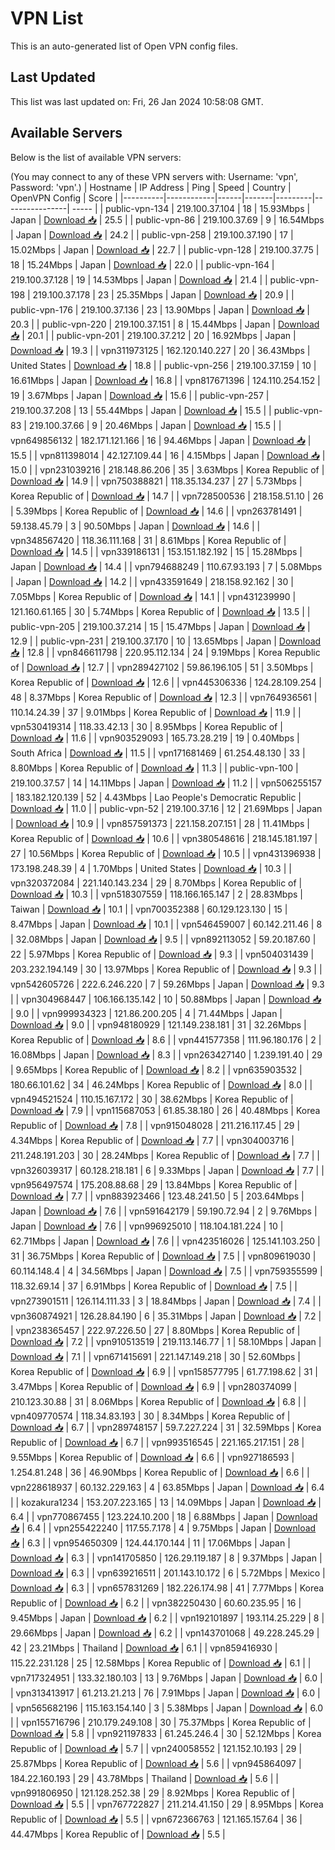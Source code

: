 # VPN List

This is an auto-generated list of Open VPN config files.

## Last Updated

This list was last updated on: Fri, 26 Jan 2024 10:58:08 GMT.

## Available Servers

Below is the list of available VPN servers:

(You may connect to any of these VPN servers with: Username: 'vpn', Password: 'vpn'.)
| Hostname | IP Address | Ping | Speed | Country | OpenVPN Config | Score |
|----------|------------|------|-------|---------|----------------| ----- |
| public-vpn-134 | 219.100.37.104 | 18 | 15.93Mbps | Japan | [Download 📥](./configs/server_0_JP.ovpn) | 25.5 |
| public-vpn-86 | 219.100.37.69 | 9 | 16.54Mbps | Japan | [Download 📥](./configs/server_1_JP.ovpn) | 24.2 |
| public-vpn-258 | 219.100.37.190 | 17 | 15.02Mbps | Japan | [Download 📥](./configs/server_2_JP.ovpn) | 22.7 |
| public-vpn-128 | 219.100.37.75 | 18 | 15.24Mbps | Japan | [Download 📥](./configs/server_3_JP.ovpn) | 22.0 |
| public-vpn-164 | 219.100.37.128 | 19 | 14.53Mbps | Japan | [Download 📥](./configs/server_4_JP.ovpn) | 21.4 |
| public-vpn-198 | 219.100.37.178 | 23 | 25.35Mbps | Japan | [Download 📥](./configs/server_5_JP.ovpn) | 20.9 |
| public-vpn-176 | 219.100.37.136 | 23 | 13.90Mbps | Japan | [Download 📥](./configs/server_6_JP.ovpn) | 20.3 |
| public-vpn-220 | 219.100.37.151 | 8 | 15.44Mbps | Japan | [Download 📥](./configs/server_7_JP.ovpn) | 20.1 |
| public-vpn-201 | 219.100.37.212 | 20 | 16.92Mbps | Japan | [Download 📥](./configs/server_8_JP.ovpn) | 19.3 |
| vpn311973125 | 162.120.140.227 | 20 | 36.43Mbps | United States | [Download 📥](./configs/server_9_US.ovpn) | 18.8 |
| public-vpn-256 | 219.100.37.159 | 10 | 16.61Mbps | Japan | [Download 📥](./configs/server_10_JP.ovpn) | 16.8 |
| vpn817671396 | 124.110.254.152 | 19 | 3.67Mbps | Japan | [Download 📥](./configs/server_11_JP.ovpn) | 15.6 |
| public-vpn-257 | 219.100.37.208 | 13 | 55.44Mbps | Japan | [Download 📥](./configs/server_12_JP.ovpn) | 15.5 |
| public-vpn-83 | 219.100.37.66 | 9 | 20.46Mbps | Japan | [Download 📥](./configs/server_13_JP.ovpn) | 15.5 |
| vpn649856132 | 182.171.121.166 | 16 | 94.46Mbps | Japan | [Download 📥](./configs/server_14_JP.ovpn) | 15.5 |
| vpn811398014 | 42.127.109.44 | 16 | 4.15Mbps | Japan | [Download 📥](./configs/server_15_JP.ovpn) | 15.0 |
| vpn231039216 | 218.148.86.206 | 35 | 3.63Mbps | Korea Republic of | [Download 📥](./configs/server_16_KR.ovpn) | 14.9 |
| vpn750388821 | 118.35.134.237 | 27 | 5.73Mbps | Korea Republic of | [Download 📥](./configs/server_17_KR.ovpn) | 14.7 |
| vpn728500536 | 218.158.51.10 | 26 | 5.39Mbps | Korea Republic of | [Download 📥](./configs/server_18_KR.ovpn) | 14.6 |
| vpn263781491 | 59.138.45.79 | 3 | 90.50Mbps | Japan | [Download 📥](./configs/server_19_JP.ovpn) | 14.6 |
| vpn348567420 | 118.36.111.168 | 31 | 8.61Mbps | Korea Republic of | [Download 📥](./configs/server_20_KR.ovpn) | 14.5 |
| vpn339186131 | 153.151.182.192 | 15 | 15.28Mbps | Japan | [Download 📥](./configs/server_21_JP.ovpn) | 14.4 |
| vpn794688249 | 110.67.93.193 | 7 | 5.08Mbps | Japan | [Download 📥](./configs/server_22_JP.ovpn) | 14.2 |
| vpn433591649 | 218.158.92.162 | 30 | 7.05Mbps | Korea Republic of | [Download 📥](./configs/server_23_KR.ovpn) | 14.1 |
| vpn431239990 | 121.160.61.165 | 30 | 5.74Mbps | Korea Republic of | [Download 📥](./configs/server_24_KR.ovpn) | 13.5 |
| public-vpn-205 | 219.100.37.214 | 15 | 15.47Mbps | Japan | [Download 📥](./configs/server_25_JP.ovpn) | 12.9 |
| public-vpn-231 | 219.100.37.170 | 10 | 13.65Mbps | Japan | [Download 📥](./configs/server_26_JP.ovpn) | 12.8 |
| vpn846611798 | 220.95.112.134 | 24 | 9.19Mbps | Korea Republic of | [Download 📥](./configs/server_27_KR.ovpn) | 12.7 |
| vpn289427102 | 59.86.196.105 | 51 | 3.50Mbps | Korea Republic of | [Download 📥](./configs/server_28_KR.ovpn) | 12.6 |
| vpn445306336 | 124.28.109.254 | 48 | 8.37Mbps | Korea Republic of | [Download 📥](./configs/server_29_KR.ovpn) | 12.3 |
| vpn764936561 | 110.14.24.39 | 37 | 9.01Mbps | Korea Republic of | [Download 📥](./configs/server_30_KR.ovpn) | 11.9 |
| vpn530419314 | 118.33.42.13 | 30 | 8.95Mbps | Korea Republic of | [Download 📥](./configs/server_31_KR.ovpn) | 11.6 |
| vpn903529093 | 165.73.28.219 | 19 | 0.40Mbps | South Africa | [Download 📥](./configs/server_32_ZA.ovpn) | 11.5 |
| vpn171681469 | 61.254.48.130 | 33 | 8.80Mbps | Korea Republic of | [Download 📥](./configs/server_33_KR.ovpn) | 11.3 |
| public-vpn-100 | 219.100.37.57 | 14 | 14.11Mbps | Japan | [Download 📥](./configs/server_34_JP.ovpn) | 11.2 |
| vpn506255157 | 183.182.120.139 | 52 | 4.43Mbps | Lao People's Democratic Republic | [Download 📥](./configs/server_35_LA.ovpn) | 11.0 |
| public-vpn-52 | 219.100.37.16 | 12 | 21.69Mbps | Japan | [Download 📥](./configs/server_36_JP.ovpn) | 10.9 |
| vpn857591373 | 221.158.207.151 | 28 | 11.41Mbps | Korea Republic of | [Download 📥](./configs/server_37_KR.ovpn) | 10.6 |
| vpn380548616 | 218.145.181.197 | 27 | 10.56Mbps | Korea Republic of | [Download 📥](./configs/server_38_KR.ovpn) | 10.5 |
| vpn431396938 | 173.198.248.39 | 4 | 1.70Mbps | United States | [Download 📥](./configs/server_39_US.ovpn) | 10.3 |
| vpn320372084 | 221.140.143.234 | 29 | 8.70Mbps | Korea Republic of | [Download 📥](./configs/server_40_KR.ovpn) | 10.3 |
| vpn518307559 | 118.166.165.147 | 2 | 28.83Mbps | Taiwan | [Download 📥](./configs/server_41_TW.ovpn) | 10.1 |
| vpn700352388 | 60.129.123.130 | 15 | 8.47Mbps | Japan | [Download 📥](./configs/server_42_JP.ovpn) | 10.1 |
| vpn546459007 | 60.142.211.46 | 8 | 32.08Mbps | Japan | [Download 📥](./configs/server_43_JP.ovpn) | 9.5 |
| vpn892113052 | 59.20.187.60 | 22 | 5.97Mbps | Korea Republic of | [Download 📥](./configs/server_44_KR.ovpn) | 9.3 |
| vpn504031439 | 203.232.194.149 | 30 | 13.97Mbps | Korea Republic of | [Download 📥](./configs/server_45_KR.ovpn) | 9.3 |
| vpn542605726 | 222.6.246.220 | 7 | 59.26Mbps | Japan | [Download 📥](./configs/server_46_JP.ovpn) | 9.3 |
| vpn304968447 | 106.166.135.142 | 10 | 50.88Mbps | Japan | [Download 📥](./configs/server_47_JP.ovpn) | 9.0 |
| vpn999934323 | 121.86.200.205 | 4 | 71.44Mbps | Japan | [Download 📥](./configs/server_48_JP.ovpn) | 9.0 |
| vpn948180929 | 121.149.238.181 | 31 | 32.26Mbps | Korea Republic of | [Download 📥](./configs/server_49_KR.ovpn) | 8.6 |
| vpn441577358 | 111.96.180.176 | 2 | 16.08Mbps | Japan | [Download 📥](./configs/server_50_JP.ovpn) | 8.3 |
| vpn263427140 | 1.239.191.40 | 29 | 9.65Mbps | Korea Republic of | [Download 📥](./configs/server_51_KR.ovpn) | 8.2 |
| vpn635903532 | 180.66.101.62 | 34 | 46.24Mbps | Korea Republic of | [Download 📥](./configs/server_52_KR.ovpn) | 8.0 |
| vpn494521524 | 110.15.167.172 | 30 | 38.62Mbps | Korea Republic of | [Download 📥](./configs/server_53_KR.ovpn) | 7.9 |
| vpn115687053 | 61.85.38.180 | 26 | 40.48Mbps | Korea Republic of | [Download 📥](./configs/server_54_KR.ovpn) | 7.8 |
| vpn915048028 | 211.216.117.45 | 29 | 4.34Mbps | Korea Republic of | [Download 📥](./configs/server_55_KR.ovpn) | 7.7 |
| vpn304003716 | 211.248.191.203 | 30 | 28.24Mbps | Korea Republic of | [Download 📥](./configs/server_56_KR.ovpn) | 7.7 |
| vpn326039317 | 60.128.218.181 | 6 | 9.33Mbps | Japan | [Download 📥](./configs/server_57_JP.ovpn) | 7.7 |
| vpn956497574 | 175.208.88.68 | 29 | 13.84Mbps | Korea Republic of | [Download 📥](./configs/server_58_KR.ovpn) | 7.7 |
| vpn883923466 | 123.48.241.50 | 5 | 203.64Mbps | Japan | [Download 📥](./configs/server_59_JP.ovpn) | 7.6 |
| vpn591642179 | 59.190.72.94 | 2 | 9.76Mbps | Japan | [Download 📥](./configs/server_60_JP.ovpn) | 7.6 |
| vpn996925010 | 118.104.181.224 | 10 | 62.71Mbps | Japan | [Download 📥](./configs/server_61_JP.ovpn) | 7.6 |
| vpn423516026 | 125.141.103.250 | 31 | 36.75Mbps | Korea Republic of | [Download 📥](./configs/server_62_KR.ovpn) | 7.5 |
| vpn809619030 | 60.114.148.4 | 4 | 34.56Mbps | Japan | [Download 📥](./configs/server_63_JP.ovpn) | 7.5 |
| vpn759355599 | 118.32.69.14 | 37 | 6.91Mbps | Korea Republic of | [Download 📥](./configs/server_64_KR.ovpn) | 7.5 |
| vpn273901511 | 126.114.111.33 | 3 | 18.84Mbps | Japan | [Download 📥](./configs/server_65_JP.ovpn) | 7.4 |
| vpn360874921 | 126.28.84.190 | 6 | 35.31Mbps | Japan | [Download 📥](./configs/server_66_JP.ovpn) | 7.2 |
| vpn238365457 | 222.97.226.50 | 27 | 8.80Mbps | Korea Republic of | [Download 📥](./configs/server_67_KR.ovpn) | 7.2 |
| vpn910513519 | 219.113.146.77 | 1 | 58.10Mbps | Japan | [Download 📥](./configs/server_68_JP.ovpn) | 7.1 |
| vpn671415691 | 221.147.149.218 | 30 | 52.60Mbps | Korea Republic of | [Download 📥](./configs/server_69_KR.ovpn) | 6.9 |
| vpn158577795 | 61.77.198.62 | 31 | 3.47Mbps | Korea Republic of | [Download 📥](./configs/server_70_KR.ovpn) | 6.9 |
| vpn280374099 | 210.123.30.88 | 31 | 8.06Mbps | Korea Republic of | [Download 📥](./configs/server_71_KR.ovpn) | 6.8 |
| vpn409770574 | 118.34.83.193 | 30 | 8.34Mbps | Korea Republic of | [Download 📥](./configs/server_72_KR.ovpn) | 6.7 |
| vpn289748157 | 59.7.227.224 | 31 | 32.59Mbps | Korea Republic of | [Download 📥](./configs/server_73_KR.ovpn) | 6.7 |
| vpn993516545 | 221.165.217.151 | 28 | 9.55Mbps | Korea Republic of | [Download 📥](./configs/server_74_KR.ovpn) | 6.6 |
| vpn927186593 | 1.254.81.248 | 36 | 46.90Mbps | Korea Republic of | [Download 📥](./configs/server_75_KR.ovpn) | 6.6 |
| vpn228618937 | 60.132.229.163 | 4 | 63.85Mbps | Japan | [Download 📥](./configs/server_76_JP.ovpn) | 6.4 |
| kozakura1234 | 153.207.223.165 | 13 | 14.09Mbps | Japan | [Download 📥](./configs/server_77_JP.ovpn) | 6.4 |
| vpn770867455 | 123.224.10.200 | 18 | 6.88Mbps | Japan | [Download 📥](./configs/server_78_JP.ovpn) | 6.4 |
| vpn255422240 | 117.55.7.178 | 4 | 9.75Mbps | Japan | [Download 📥](./configs/server_79_JP.ovpn) | 6.3 |
| vpn954650309 | 124.44.170.144 | 11 | 17.06Mbps | Japan | [Download 📥](./configs/server_80_JP.ovpn) | 6.3 |
| vpn141705850 | 126.29.119.187 | 8 | 9.37Mbps | Japan | [Download 📥](./configs/server_81_JP.ovpn) | 6.3 |
| vpn639216511 | 201.143.10.172 | 6 | 5.72Mbps | Mexico | [Download 📥](./configs/server_82_MX.ovpn) | 6.3 |
| vpn657831269 | 182.226.174.98 | 41 | 7.77Mbps | Korea Republic of | [Download 📥](./configs/server_83_KR.ovpn) | 6.2 |
| vpn382250430 | 60.60.235.95 | 16 | 9.45Mbps | Japan | [Download 📥](./configs/server_84_JP.ovpn) | 6.2 |
| vpn192101897 | 193.114.25.229 | 8 | 29.66Mbps | Japan | [Download 📥](./configs/server_85_JP.ovpn) | 6.2 |
| vpn143701068 | 49.228.245.29 | 42 | 23.21Mbps | Thailand | [Download 📥](./configs/server_86_TH.ovpn) | 6.1 |
| vpn859416930 | 115.22.231.128 | 25 | 12.58Mbps | Korea Republic of | [Download 📥](./configs/server_87_KR.ovpn) | 6.1 |
| vpn717324951 | 133.32.180.103 | 13 | 9.76Mbps | Japan | [Download 📥](./configs/server_88_JP.ovpn) | 6.0 |
| vpn313413917 | 61.213.21.213 | 76 | 7.91Mbps | Japan | [Download 📥](./configs/server_89_JP.ovpn) | 6.0 |
| vpn565682196 | 115.163.154.140 | 3 | 5.38Mbps | Japan | [Download 📥](./configs/server_90_JP.ovpn) | 6.0 |
| vpn155716796 | 210.179.249.108 | 30 | 75.37Mbps | Korea Republic of | [Download 📥](./configs/server_91_KR.ovpn) | 5.8 |
| vpn921197833 | 61.245.246.4 | 30 | 52.12Mbps | Korea Republic of | [Download 📥](./configs/server_92_KR.ovpn) | 5.7 |
| vpn240058552 | 121.152.10.193 | 29 | 25.87Mbps | Korea Republic of | [Download 📥](./configs/server_93_KR.ovpn) | 5.6 |
| vpn945864097 | 184.22.160.193 | 29 | 43.78Mbps | Thailand | [Download 📥](./configs/server_94_TH.ovpn) | 5.6 |
| vpn991806950 | 121.128.252.38 | 29 | 8.92Mbps | Korea Republic of | [Download 📥](./configs/server_95_KR.ovpn) | 5.5 |
| vpn767722827 | 211.214.41.150 | 29 | 8.95Mbps | Korea Republic of | [Download 📥](./configs/server_96_KR.ovpn) | 5.5 |
| vpn672366763 | 121.165.157.64 | 36 | 44.47Mbps | Korea Republic of | [Download 📥](./configs/server_97_KR.ovpn) | 5.5 |
